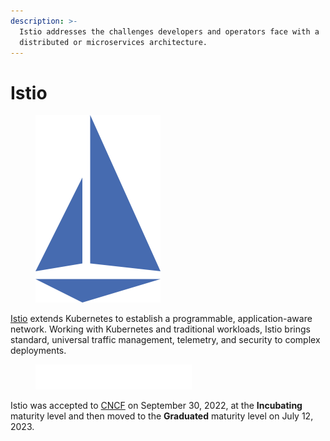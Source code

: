 ```yaml
---
description: >-
  Istio addresses the challenges developers and operators face with a
  distributed or microservices architecture.
---
```


# Istio

<figure><img src="../../../.gitbook/assets/istio.png" alt="" width="200"><figcaption></figcaption></figure>

[Istio](https://istio.io) extends Kubernetes to establish a programmable, application-aware network. Working with Kubernetes and traditional workloads, Istio brings standard, universal traffic management, telemetry, and security to complex deployments.

<figure><img src="../../../.gitbook/assets/cncf.png" alt=""><figcaption></figcaption></figure>

Istio was accepted to [CNCF](https://www.cncf.io/projects/istio) on September 30, 2022, at the **Incubating** maturity level and then moved to the **Graduated** maturity level on July 12, 2023.
